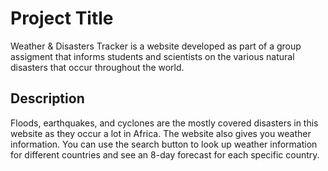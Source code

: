 # Project Title

Weather & Disasters Tracker is a website developed as part of a group assigment that informs students and scientists on the various natural disasters that occur throughout the world.

## Description

Floods, earthquakes, and cyclones are the mostly covered disasters in this website as they occur a lot in Africa. The website also gives you weather information. You can use the search button to look up weather information for different countries and see an 8-day forecast for each specific country.

